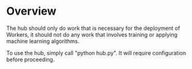 # Overview
The hub should only do work that is necessary for the deployment of Workers,
it should not do any work that involves training or applying machine learning algorithms.

To use the hub, simply call "python hub.py". It will require configuration before proceeding.
